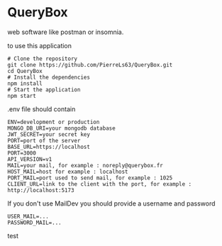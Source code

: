 # QueryBox
web software like postman or insomnia.

to use this application 

````
# Clone the repository
git clone https://github.com/PierreLs63/QueryBox.git
cd QueryBox
# Install the dependencies
npm install
# Start the application
npm start
````

.env file should contain

````
ENV=development or production
MONGO_DB_URI=your mongodb database
JWT_SECRET=your secret key
PORT=port of the server
BASE_URL=https://localhost
PORT=3000
API_VERSION=v1
MAIL=your mail, for example : noreply@querybox.fr
HOST_MAIL=host for example : localhost
PORT_MAIL=port used to send mail, for example : 1025
CLIENT_URL=link to the client with the port, for example : http://localhost:5173
````

If you don't use MailDev you should provide a username and password

````
USER_MAIL=...
PASSWORD_MAIL=...
````

test
